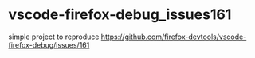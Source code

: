 # vscode-firefox-debug_issues161
simple project to reproduce https://github.com/firefox-devtools/vscode-firefox-debug/issues/161
